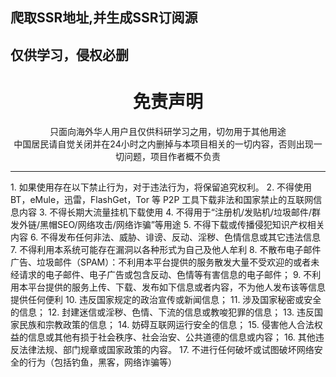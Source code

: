 ## 爬取SSR地址,并生成SSR订阅源
## 仅供学习，侵权必删

 
<h1 align="center"> 免责声明 </h1>
<p align="center">
只面向海外华人用户且仅供科研学习之用，切勿用于其他用途
<br>
中国居民请自觉关闭并在24小时之内删掉与本项目相关的一切内容，否则出现一切问题，项目作者概不负责
</p>
<hr>
1. 如果使用存在以下禁止行为，对于违法行为，将保留追究权利。
2. 不得使用 BT，eMule，迅雷，FlashGet，Tor 等 P2P 工具下载非法和国家禁止的互联网信息内容
3. 不得长期大流量挂机下载使用
4. 不得用于“注册机/发贴机/垃圾邮件/群发外链/黑帽SEO/网络攻击/网络诈骗”等用途
5. 不得下载或传播侵犯知识产权相关内容
6. 不得发布任何非法、威胁、诽谤、反动、淫秽、色情信息或其它违法信息
7. 不得利用本系统可能存在漏洞以各种形式为自己及他人牟利
8. 不散布电子邮件广告、垃圾邮件（SPAM）：不利用本平台提供的服务散发大量不受欢迎的或者未经请求的电子邮件、电子广告或包含反动、色情等有害信息的电子邮件；
9. 不利用本平台提供的服务上传、下载、发布如下信息或者内容，不为他人发布该等信息提供任何便利
10. 违反国家规定的政治宣传或新闻信息；
11. 涉及国家秘密或安全的信息；
12. 封建迷信或淫秽、色情、下流的信息或教唆犯罪的信息；
13. 违反国家民族和宗教政策的信息；
14. 妨碍互联网运行安全的信息；
15. 侵害他人合法权益的信息或其他有损于社会秩序、社会治安、公共道德的信息或内容；
16. 其他违反法律法规、部门规章或国家政策的内容。
17. 不进行任何破坏或试图破坏网络安全的行为（包括钓鱼，黑客，网络诈骗等）
